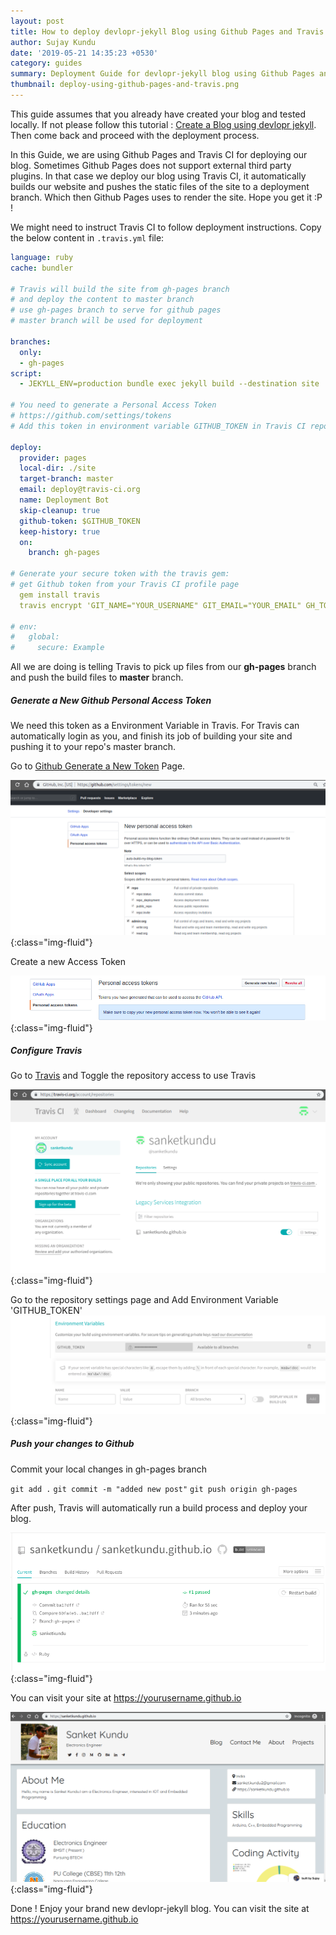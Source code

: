```yaml
---
layout: post
title: How to deploy devlopr-jekyll Blog using Github Pages and Travis
author: Sujay Kundu
date: '2019-05-21 14:35:23 +0530'
category: guides
summary: Deployment Guide for devlopr-jekyll blog using Github Pages and Travis CI
thumbnail: deploy-using-github-pages-and-travis.png
---
```


This guide assumes that you already have created your blog and tested locally. If not please follow this tutorial : [Create a Blog using devlopr jekyll](https://devlopr.netlify.com/guides/2017/11/19/build-a-blog-using-devlopr-jekyll). Then come back and proceed with the deployment process.

In this Guide, we are using Github Pages and Travis CI for deploying our blog. Sometimes Github Pages does not support external third party plugins. In that case we deploy our blog using Travis CI, it automatically builds our website and pushes the static files of the site to a deployment branch. Which then Github Pages uses to render the site. Hope you get it :P !

We might need to instruct Travis CI to follow deployment instructions. Copy the below content in `.travis.yml` file:

```yml
language: ruby
cache: bundler

# Travis will build the site from gh-pages branch 
# and deploy the content to master branch 
# use gh-pages branch to serve for github pages
# master branch will be used for deployment

branches:
  only:
  - gh-pages
script: 
  - JEKYLL_ENV=production bundle exec jekyll build --destination site

# You need to generate a Personal Access Token 
# https://github.com/settings/tokens
# Add this token in environment variable GITHUB_TOKEN in Travis CI repo settings

deploy:
  provider: pages
  local-dir: ./site
  target-branch: master
  email: deploy@travis-ci.org
  name: Deployment Bot
  skip-cleanup: true
  github-token: $GITHUB_TOKEN
  keep-history: true
  on:
    branch: gh-pages

# Generate your secure token with the travis gem:
# get Github token from your Travis CI profile page
  gem install travis
  travis encrypt 'GIT_NAME="YOUR_USERNAME" GIT_EMAIL="YOUR_EMAIL" GH_TOKEN=YOUR_TOKEN' --add env.global --com

# env:
#   global:
#     secure: Example
```

All we are doing is telling Travis to pick up files from our **gh-pages** branch and push the build files to **master** branch.

##### Generate a New Github Personal Access Token 

We need this token as a Environment Variable in Travis. For Travis can automatically login as you, and finish its job of building your site and pushing it to your repo's master branch.

Go to [Github Generate a New Token](https://github.com/settings/tokens) Page.

![deploy using travis](/assets/img/posts/d1.png){:class="img-fluid"}

Create a new Access Token 

![deploy using travis](/assets/img/posts/d2.png){:class="img-fluid"}


##### Configure Travis 

Go to [Travis](https://travis.org) and Toggle the repository access to use Travis 

![deploy using travis](/assets/img/posts/d3.png){:class="img-fluid"}

Go to the repository settings page and Add Environment Variable 'GITHUB_TOKEN' 
![deploy using travis](/assets/img/posts/d4.png){:class="img-fluid"}

##### Push your changes to Github 

Commit your local changes in gh-pages branch 

`git add .`
`git commit -m "added new post"`
`git push origin gh-pages`

After push, Travis will automatically run a build process and deploy your blog.

![deploy using travis](/assets/img/posts/d5.png){:class="img-fluid"}

You can visit your site at https://yourusername.github.io

![deploy using travis](/assets/img/posts/d6.png){:class="img-fluid"}

Done ! Enjoy your brand new devlopr-jekyll blog. You can visit the site at https://yourusername.github.io